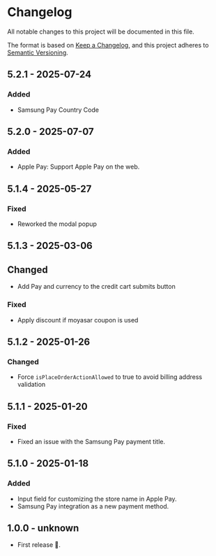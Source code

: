 # Changelog

All notable changes to this project will be documented in this file.

The format is based on [Keep a Changelog](https://keepachangelog.com/en/1.1.0/), 
and this project adheres to [Semantic Versioning](https://semver.org/spec/v2.0.0.html).

## 5.2.1 - 2025-07-24

### Added
- Samsung Pay Country Code

## 5.2.0 - 2025-07-07

### Added

- Apple Pay: Support Apple Pay on the web.

## 5.1.4 - 2025-05-27

### Fixed
- Reworked the modal popup

## 5.1.3 - 2025-03-06

## Changed
- Add Pay and currency to the credit cart submits button

### Fixed
- Apply discount if moyasar coupon is used

## 5.1.2 - 2025-01-26
### Changed
-  Force ```isPlaceOrderActionAllowed``` to true to avoid billing address validation


## 5.1.1 - 2025-01-20
### Fixed
- Fixed an issue with the Samsung Pay payment title.

## 5.1.0 - 2025-01-18
### Added
- Input field for customizing the store name in Apple Pay.
- Samsung Pay integration as a new payment method.


## 1.0.0 - unknown

- First release 🎉.
